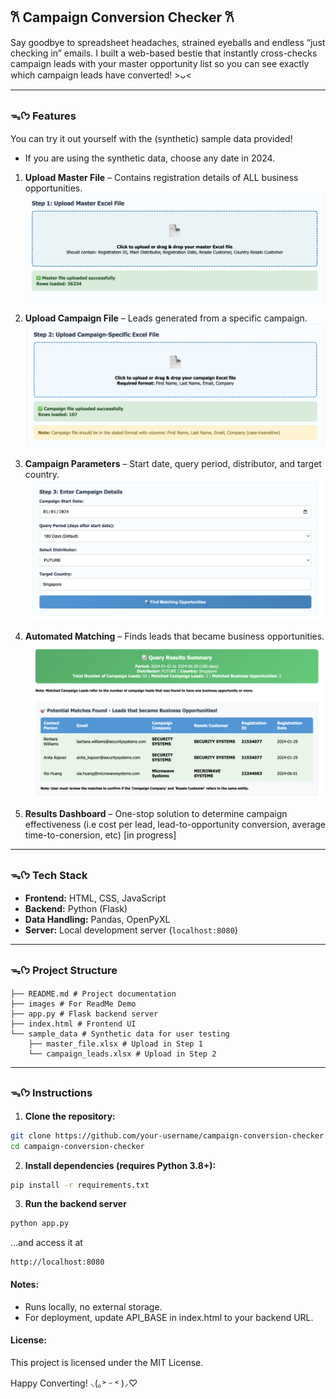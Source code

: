## 𐙚 Campaign Conversion Checker 𐙚 
Say goodbye to spreadsheet headaches, strained eyeballs and endless “just checking in” emails. I built a web-based bestie that instantly cross-checks campaign leads with your master opportunity list so you can see exactly which campaign leads have converted! >ᴗ<

---

### ᯓᡣ𐭩 Features 
You can try it out yourself with the (synthetic) sample data provided! 
 * If you are using the synthetic data, choose any date in 2024.

1. **Upload Master File** – Contains registration details of ALL business opportunities.
![Upload Master File](/images/step_1.png)

2. **Upload Campaign File** – Leads generated from a specific campaign.
![Upload Master File](/images/step_2.png)

3. **Campaign Parameters** – Start date, query period, distributor, and target country.
![Upload Master File](/images/step_3.png)

4. **Automated Matching** – Finds leads that became business opportunities.
![Upload Master File](/images/matches.png)

5. **Results Dashboard** – One-stop solution to determine campaign effectiveness (i.e cost per lead, lead-to-opportunity conversion, average time-to-conersion, etc) [in progress]


---

### ᯓᡣ𐭩 Tech Stack 

- **Frontend:** HTML, CSS, JavaScript  
- **Backend:** Python (Flask)  
- **Data Handling:** Pandas, OpenPyXL  
- **Server:** Local development server (`localhost:8080`)

---

### ᯓᡣ𐭩 Project Structure
```
├── README.md # Project documentation
├── images # For ReadMe Demo
├── app.py # Flask backend server
├── index.html # Frontend UI
└── sample_data # Synthetic data for user testing
    ├── master_file.xlsx # Upload in Step 1
    └── campaign_leads.xlsx # Upload in Step 2
```


---

### ᯓᡣ𐭩 Instructions 

1. **Clone the repository:**
```bash
git clone https://github.com/your-username/campaign-conversion-checker.git
cd campaign-conversion-checker
```

2. **Install dependencies (requires Python 3.8+):**
```bash
pip install -r requirements.txt
```

3. **Run the backend server**
```bash
python app.py
```
...and access it at 
```arduino
http://localhost:8080
```

#### Notes:
- Runs locally, no external storage. <br>
- For deployment, update API_BASE in index.html to your backend URL.<br>


#### License: 
This project is licensed under the MIT License.


Happy Converting! ⸜(｡˃ ᵕ ˂ )⸝♡

